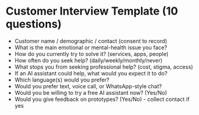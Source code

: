 # Customer Interview Template (10 questions)
- Customer name / demographic / contact (consent to record)
- What is the main emotional or mental-health issue you face?
- How do you currently try to solve it? (services, apps, people)
- How often do you seek help? (daily/weekly/monthly/never)
- What stops you from seeking professional help? (cost, stigma, access)
- If an AI assistant could help, what would you expect it to do?
- Which language(s) would you prefer?
- Would you prefer text, voice call, or WhatsApp-style chat?
- Would you be willing to try a free AI assistant now? (Yes/No)
- Would you give feedback on prototypes? (Yes/No) - collect contact if yes
